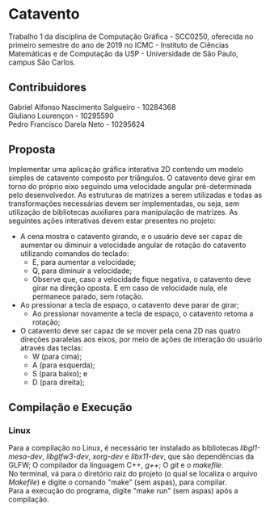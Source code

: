 # Catavento
Trabalho 1 da disciplina de Computação Gráfica - SCC0250, oferecida no primeiro semestre do ano de 2019 no ICMC - Instituto de Ciências Matemáticas e de Computação da USP - Universidade de São Paulo, campus São Carlos.

## Contribuidores
Gabriel Alfonso Nascimento Salgueiro - 10284368<br>
Giuliano Lourençon - 10295590<br>
Pedro Francisco Darela Neto - 10295624

## Proposta
Implementar uma aplicação gráfica interativa 2D contendo um modelo simples de catavento composto por triângulos. O catavento deve girar em torno do próprio eixo seguindo uma velocidade angular pré-determinada pelo desenvolvedor. As estruturas de matrizes a serem utilizadas e todas as transformações necessárias devem ser implementadas, ou seja, sem utilização de bibliotecas auxiliares para manipulação de matrizes.
As seguintes ações interativas devem estar presentes no projeto:
* A cena mostra o catavento girando, e o usuário deve ser capaz de aumentar ou diminuir a velocidade angular de rotação do catavento utilizando comandos do teclado:
  * E, para aumentar a velocidade;
  * Q, para diminuir a velocidade;
  * Observe que, caso a velocidade fique negativa, o catavento deve girar na direção oposta. E em caso de velocidade nula, ele permanece parado, sem rotação.
* Ao pressionar a tecla de espaço, o catavento deve parar de girar;
  * Ao pressionar novamente a tecla de espaço, o catavento retoma a rotação;
* O catavento deve ser capaz de se mover pela cena 2D nas quatro direções paralelas aos eixos, por meio de ações de interação do usuário através das teclas:
  * W (para cima);
  * A (para esquerda);
  * S (para baixo); e
  * D (para direita);

## Compilação e Execução
### Linux
Para a compilação no Linux, é necessário ter instalado as bibliotecas _libgl1-mesa-dev_, _libglfw3-dev_, _xorg-dev_ e _libx11-dev_, que são dependências da GLFW; O compilador da linguagem C++, _g++_; O _git_ e o _makefile_.<br>
No terminal, vá para o diretório raiz do projeto (o qual se localiza o arquivo _Makefile_) e digite o comando "make" (sem aspas), para compilar.<br>
Para a execução do programa, digite "make run" (sem aspas) após a compilação.
